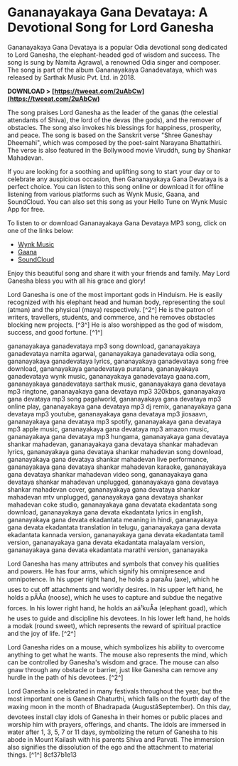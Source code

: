 # Gananayakaya Gana Devataya: A Devotional Song for Lord Ganesha
  
Gananayakaya Gana Devataya is a popular Odia devotional song dedicated to Lord Ganesha, the elephant-headed god of wisdom and success. The song is sung by Namita Agrawal, a renowned Odia singer and composer. The song is part of the album Gananayakaya Ganadevataya, which was released by Sarthak Music Pvt. Ltd. in 2018.
 
**DOWNLOAD &gt; [https://tweeat.com/2uAbCw](https://tweeat.com/2uAbCw)**


  
The song praises Lord Ganesha as the leader of the ganas (the celestial attendants of Shiva), the lord of the devas (the gods), and the remover of obstacles. The song also invokes his blessings for happiness, prosperity, and peace. The song is based on the Sanskrit verse "Shree Ganeshay Dheemahi", which was composed by the poet-saint Narayana Bhattathiri. The verse is also featured in the Bollywood movie Viruddh, sung by Shankar Mahadevan.
  
If you are looking for a soothing and uplifting song to start your day or to celebrate any auspicious occasion, then Gananayakaya Gana Devataya is a perfect choice. You can listen to this song online or download it for offline listening from various platforms such as Wynk Music, Gaana, and SoundCloud. You can also set this song as your Hello Tune on Wynk Music App for free.
  
To listen to or download Gananayakaya Gana Devataya MP3 song, click on one of the links below:
  
- [Wynk Music](https://wynk.in/music/song/gananayakaya-ganadevataya/pp_INS7D2100753)
- [Gaana](https://gaana.com/playlist/dinith-shetty-gananayakaya)
- [SoundCloud](https://soundcloud.com/enpieprecit1978/gananayakaya-gana-devataya-mp3-download)

Enjoy this beautiful song and share it with your friends and family. May Lord Ganesha bless you with all his grace and glory!
  
Lord Ganesha is one of the most important gods in Hinduism. He is easily recognized with his elephant head and human body, representing the soul (atman) and the physical (maya) respectively. [^2^] He is the patron of writers, travellers, students, and commerce, and he removes obstacles blocking new projects. [^3^] He is also worshipped as the god of wisdom, success, and good fortune. [^1^]
 
gananayakaya ganadevataya mp3 song download,  gananayakaya ganadevataya namita agarwal,  gananayakaya ganadevataya odia song,  gananayakaya ganadevataya lyrics,  gananayakaya ganadevataya song free download,  gananayakaya ganadevataya puratana,  gananayakaya ganadevataya wynk music,  gananayakaya ganadevataya gaana.com,  gananayakaya ganadevataya sarthak music,  gananayakaya gana devataya mp3 ringtone,  gananayakaya gana devataya mp3 320kbps,  gananayakaya gana devataya mp3 song pagalworld,  gananayakaya gana devataya mp3 online play,  gananayakaya gana devataya mp3 dj remix,  gananayakaya gana devataya mp3 youtube,  gananayakaya gana devataya mp3 jiosaavn,  gananayakaya gana devataya mp3 spotify,  gananayakaya gana devataya mp3 apple music,  gananayakaya gana devataya mp3 amazon music,  gananayakaya gana devataya mp3 hungama,  gananayakaya gana devataya shankar mahadevan,  gananayakaya gana devataya shankar mahadevan lyrics,  gananayakaya gana devataya shankar mahadevan song download,  gananayakaya gana devataya shankar mahadevan live performance,  gananayakaya gana devataya shankar mahadevan karaoke,  gananayakaya gana devataya shankar mahadevan video song,  gananayakaya gana devataya shankar mahadevan unplugged,  gananayakaya gana devataya shankar mahadevan cover,  gananayakaya gana devataya shankar mahadevan mtv unplugged,  gananayakaya gana devataya shankar mahadevan coke studio,  gananayakaya gana devatata ekadantata song download,  gananayakaya gana devata ekadantata lyrics in english,  gananayakaya gana devata ekadantata meaning in hindi,  gananayakaya gana devata ekadantata translation in telugu,  gananayakaya gana devata ekadantata kannada version,  gananayakaya gana devata ekadantata tamil version,  gananayakaya gana devata ekadantata malayalam version,  gananayakaya gana devata ekadantata marathi version,  gananayaka
  
Lord Ganesha has many attributes and symbols that convey his qualities and powers. He has four arms, which signify his omnipresence and omnipotence. In his upper right hand, he holds a paraÅu (axe), which he uses to cut off attachments and worldly desires. In his upper left hand, he holds a pÄÅa (noose), which he uses to capture and subdue the negative forces. In his lower right hand, he holds an aá¹kuÅa (elephant goad), which he uses to guide and discipline his devotees. In his lower left hand, he holds a modak (round sweet), which represents the reward of spiritual practice and the joy of life. [^2^]
  
Lord Ganesha rides on a mouse, which symbolizes his ability to overcome anything to get what he wants. The mouse also represents the mind, which can be controlled by Ganesha's wisdom and grace. The mouse can also gnaw through any obstacle or barrier, just like Ganesha can remove any hurdle in the path of his devotees. [^2^]
  
Lord Ganesha is celebrated in many festivals throughout the year, but the most important one is Ganesh Chaturthi, which falls on the fourth day of the waxing moon in the month of Bhadrapada (AugustâSeptember). On this day, devotees install clay idols of Ganesha in their homes or public places and worship him with prayers, offerings, and chants. The idols are immersed in water after 1, 3, 5, 7 or 11 days, symbolizing the return of Ganesha to his abode in Mount Kailash with his parents Shiva and Parvati. The immersion also signifies the dissolution of the ego and the attachment to material things. [^1^]
 8cf37b1e13
 
